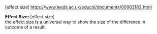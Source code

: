 [effect size] <https://www.leeds.ac.uk/educol/documents/00002182.html>

**Effect Size:**  [effect size]  
the effect size is a universal way to show the size of the difference in outcome of a result. 
